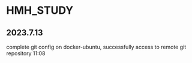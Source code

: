 # HMH_STUDY
## 2023.7.13
complete git config on docker-ubuntu, successfully access to remote git repository 11:08
